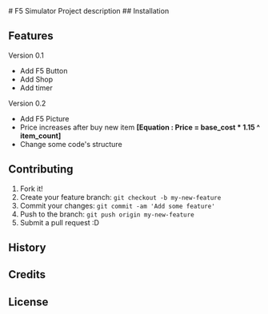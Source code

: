 <snippet>
  <content>
# F5 Simulator
Project description
## Installation

## Features
Version 0.1
- Add F5 Button
- Add Shop 
- Add timer
 
Version 0.2
- Add F5 Picture
- Price increases after buy new item **[Equation : Price = base_cost * 1.15 ^ item_count]**
- Change some code's structure

## Contributing
1. Fork it!
2. Create your feature branch: `git checkout -b my-new-feature`
3. Commit your changes: `git commit -am 'Add some feature'`
4. Push to the branch: `git push origin my-new-feature`
5. Submit a pull request :D

## History

## Credits

## License

</content>
 
</snippet>
